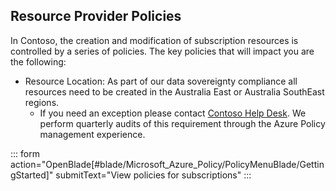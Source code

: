 ## Resource Provider Policies
In Contoso, the creation and modification of subscription resources is controlled by a series of policies. The key policies that will impact you are the following:

- Resource Location: As part of our data sovereignty compliance all resources need to be created in the Australia East or Australia SouthEast regions. 
    - If you need an exception please contact [Contoso Help Desk](help@microsoft.com). We perform quarterly audits of this requirement through the Azure Policy management experience.

 ::: form action="OpenBlade[#blade/Microsoft_Azure_Policy/PolicyMenuBlade/GettingStarted]" submitText="View policies for subscriptions" :::
